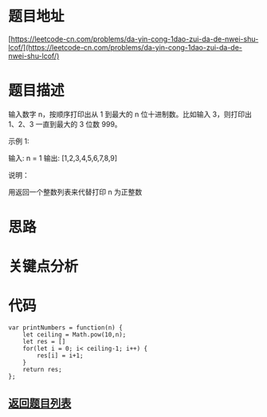 # 题目地址

[https://leetcode-cn.com/problems/da-yin-cong-1dao-zui-da-de-nwei-shu-lcof/](https://leetcode-cn.com/problems/da-yin-cong-1dao-zui-da-de-nwei-shu-lcof/)

# 题目描述
输入数字 n，按顺序打印出从 1 到最大的 n 位十进制数。比如输入 3，则打印出 1、2、3 一直到最大的 3 位数 999。

示例 1:

输入: n = 1
输出: [1,2,3,4,5,6,7,8,9]
 

说明：

用返回一个整数列表来代替打印
n 为正整数

# 思路

# 关键点分析

# 代码
    var printNumbers = function(n) {
        let ceiling = Math.pow(10,n);
        let res = []
        for(let i = 0; i< ceiling-1; i++) {
            res[i] = i+1;
        }
        return res;
    };
## [返回题目列表](../../README.md)